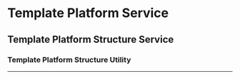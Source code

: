 # Template Platform Service

## Template Platform Structure Service

### Template Platform Structure Utility

----
